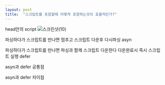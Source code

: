 ```yaml
---
layout: post
title:  "스크립트를 포함할때 어떻게 포함하는것이 효율적인가?"
---
```

head안의 script
![스크린샷(10)](https://user-images.githubusercontent.com/72345833/134871207-9281923b-8ede-439d-963e-fd14287fdadb.png)

<script src="main.js"></script>
파싱하다가 스크립트를 만나면 멈추고 스크립트 다운후 다시파싱
asyn
<script asyn defer src="main.js"></script>
파싱하다가 스크립트를 만나면 파싱과 함께 스크립트 다운한다 다운완료시 즉시 스크립트 실행
defer
<script defer src="main.js"></script>


asyn과 defer 공통점

asyn과 defer 차이점
